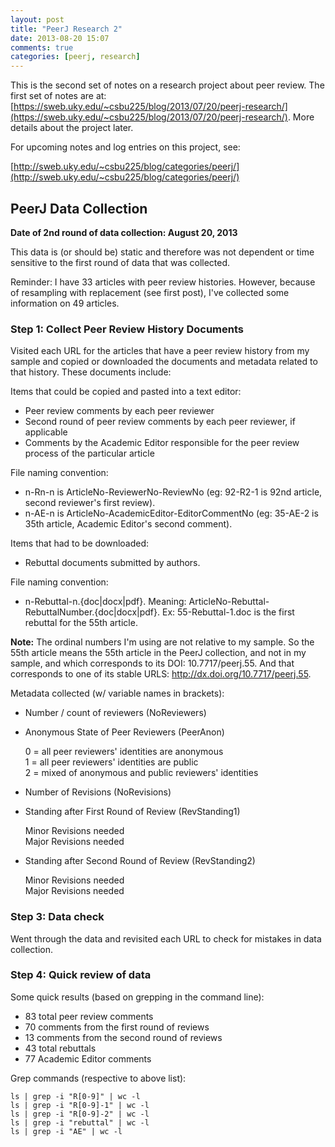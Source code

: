 ```yaml
---
layout: post
title: "PeerJ Research 2"
date: 2013-08-20 15:07
comments: true
categories: [peerj, research]
---
```


This is the second set of notes on a research project about peer
review. The first set of notes are at:
[https://sweb.uky.edu/~csbu225/blog/2013/07/20/peerj-research/](https://sweb.uky.edu/~csbu225/blog/2013/07/20/peerj-research/).
More details about the project later.

For upcoming notes and log entries on this project, see:

[http://sweb.uky.edu/~csbu225/blog/categories/peerj/](http://sweb.uky.edu/~csbu225/blog/categories/peerj/)

## PeerJ Data Collection

**Date of 2nd round of data collection: August 20, 2013**

This data is (or should be) static and therefore was not dependent
or time sensitive to the first round of data that was collected.

Reminder: I have 33 articles with peer review histories. However,
because of resampling with replacement (see first post), I've
collected some information on 49 articles.

### Step 1: Collect Peer Review History Documents

Visited each URL for the articles that have a peer review history
from my sample and copied or downloaded the documents and metadata
related to that history. These documents include:

Items that could be copied and pasted into a text editor:

- Peer review comments by each peer reviewer
- Second round of peer review comments by each peer reviewer, if
  applicable
- Comments by the Academic Editor responsible for the peer review
  process of the particular article

File naming convention:

- n-Rn-n is ArticleNo-ReviewerNo-ReviewNo (eg: 92-R2-1 is 92nd
  article, second reviewer's first review).
- n-AE-n is ArticleNo-AcademicEditor-EditorCommentNo (eg: 35-AE-2
  is 35th article, Academic Editor's second comment).

Items that had to be downloaded:

- Rebuttal documents submitted by authors.

File naming convention:

- n-Rebuttal-n.{doc|docx|pdf}. Meaning:
  ArticleNo-Rebuttal-RebuttalNumber.{doc|docx|pdf}. Ex:
  55-Rebuttal-1.doc is the first rebuttal for the 55th article.

**Note:** The ordinal numbers I'm using are not relative to my
sample. So the 55th article means the 55th article in the PeerJ
collection, and not in my sample, and which corresponds to its
DOI: 10.7717/peerj.55. And that corresponds to one of its stable
URLS: http://dx.doi.org/10.7717/peerj.55.

Metadata collected (w/ variable names in brackets):

- Number / count of reviewers (NoReviewers)
- Anonymous State of Peer Reviewers (PeerAnon)

    0 = all peer reviewers' identities are anonymous  
    1 = all peer reviewers' identities are public  
    2 = mixed of anonymous and public reviewers' identities  

- Number of Revisions (NoRevisions)
- Standing after First Round of Review (RevStanding1)

    Minor Revisions needed  
    Major Revisions needed  

- Standing after Second Round of Review (RevStanding2)

    Minor Revisions needed  
    Major Revisions needed  

### Step 3: Data check

Went through the data and revisited each URL to check for mistakes
in data collection.

### Step 4: Quick review of data 

Some quick results (based on grepping in the command line):

- 83 total peer review comments
- 70 comments from the first round of reviews
- 13 comments from the second round of reviews
- 43 total rebuttals
- 77 Academic Editor comments

Grep commands (respective to above list):

    ls | grep -i "R[0-9]" | wc -l  
    ls | grep -i "R[0-9]-1" | wc -l  
    ls | grep -i "R[0-9]-2" | wc -l  
    ls | grep -i "rebuttal" | wc -l  
    ls | grep -i "AE" | wc -l
